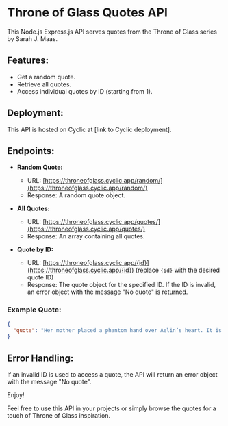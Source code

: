 # Throne of Glass Quotes API

This Node.js Express.js API serves quotes from the Throne of Glass series by Sarah J. Maas.

## Features:

- Get a random quote.
- Retrieve all quotes.
- Access individual quotes by ID (starting from 1).

## Deployment:

This API is hosted on Cyclic at [link to Cyclic deployment].

## Endpoints:

- **Random Quote:**
    - URL: [https://throneofglass.cyclic.app/random/](https://throneofglass.cyclic.app/random/)
    - Response: A random quote object.

- **All Quotes:**
    - URL: [https://throneofglass.cyclic.app/quotes/](https://throneofglass.cyclic.app/quotes/)
    - Response: An array containing all quotes.

- **Quote by ID:**
    - URL: [https://throneofglass.cyclic.app/{id}](https://throneofglass.cyclic.app/{id}) (replace `{id}` with the desired quote ID)
    - Response: The quote object for the specified ID. If the ID is invalid, an error object with the message "No quote" is returned.

### Example Quote:
```json
{
  "quote": "Her mother placed a phantom hand over Aelin’s heart. It is the strength of this that matters. No matter where you are, no matter how far, this will lead you home."
}
```

## Error Handling:

If an invalid ID is used to access a quote, the API will return an error object with the message "No quote".

Enjoy!

Feel free to use this API in your projects or simply browse the quotes for a touch of Throne of Glass inspiration.

